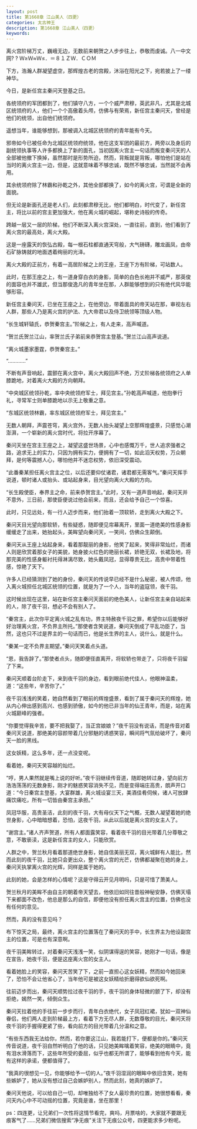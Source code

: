 ```yaml
---
layout: post
title: 第1668章 江山美人（四更）
categories: 太古神王
description: 第1668章 江山美人（四更）
keywords:
---
```


离火宫阶梯万丈，巍峨无边，无数前来朝贺之人步步往上，恭敬而虔诚。八一中文网? ? Ｗ≥Ｗ≈Ｗ≤．＝８１ＺＷ．ＣＯＭ

下方，浩瀚人群凝望虚空，那辉煌古老的宫殿，沐浴在阳光之下，宛若披上了一缕神华。

今日，是新任宫主秦问天登基之日。

各统领府的军团都到了，他们镇守八方，一个个威严肃穆，英武非凡，尤其是北城区统领府的人，他们一个个高傲着头颅，仿佛与有荣焉，新任宫主秦问天，曾经是他们的统领，出自他们统领府。

遥想当年，谁能够想到，那被调入北城区统领府的青年能有今天。

邪帝如今已被任命为北城区统领府统领，他在这支军团的最前方，两旁以及身后的副统领执事等人许多都换上了新的面孔，当初因离火宫主一句话而叛变秦问天的人全部被他撤下换掉，虽然那时是形势所迫，然而，背叛就是背叛，哪怕他们是站在当时的离火宫主一边，但是，这就意味着不够忠诚，既然不够忠诚，当然就不会再用。

其余统领府除了林霸和孙乾之外，其他全部都换了，如今的离火宫，可谓是全新的面貌。

但无论是新面孔还是老人们，此刻都肃穆无比，他们都明白，时代变了，新任宫主，将比以前的宫主更加强大，他在离火城的崛起，堪称史诗般的传奇。

跨越一层又一层的阶梯，他们不断深入离火宫深处，一直往前，直到，他们看到了离火宫的最高处，离火大殿。

这是一座露天的恢弘古殿，每一根石柱都直通天穹般，大气磅礴，雕龙画凤，由帝石矿脉铸就的地面透着绚丽的光泽。

离火大殿的正前方，有着一高居阶梯之上的王座，王座下方有阶梯，可站数人。

此时，在那王座之上，有一道身穿白衣的身影，简单的白色长袍并不威严，那英俊的面容也并不雄武，但当那俊逸凡的青年坐在那，人群能够想到的只有绝代风华能够形容。

新任宫主秦问天，已坐在王座之上，在他旁边，带着面具的帝天站在那，审视左右人群，那些人乃是离火宫的护法、九大帝君以及侍卫统领等顶级人物。

“长生城轩辕氏，恭贺秦宫主。”阶梯之上，有人走来，高声喊道。

“贺兰氏贺兰江山，率贺兰氏子弟前来恭贺宫主登基。”贺兰江山高声说道。

“离火城墨家墨霆，恭贺秦宫主。”

“…………”

不断有声音响起，震颤在离火宫中，离火大殿回声不绝，万丈阶梯各统领府之人单膝跪地，对着离火大殿的方向朝拜。

“中央城区统领孙乾，率中央统领府军士，拜见宫主。”孙乾高声喊道，他抱拳行礼，寻常军士则单膝跪地以示无上敬重之意。

“东城区统领林霸，率东城区统领府军士，拜见宫主。”

无数人朝拜，声震苍穹，离火宫外，无数人抬头凝望上空那辉煌盛景，只感觉心潮澎湃，一个崭新的离火宫时代，将拉开序幕了。

秦问天坐在宫主王座之上，凝望这盛世场景，心中也感慨万千，世人追求强者之路，追求无上的实力，只因为拥有实力，便拥有了一切，如此滔天权势，万众朝拜，是何等震撼人心，哪怕他并不迷恋权势，依旧深受震动。

“此番秦某担任离火宫主之位，以后还要仰仗诸君，诸君都无需客气。”秦问天挥手说道，顿时诸人或抬头、或站起身来，目光望向离火大殿的方向。

“长生殿使臣，奉界主之命，前来恭贺宫主。”此时，又有一道声音响起，秦问天并不意外，三日前，那使臣便说过他会前来，而且，还会给予自己一个惊喜。

此时，只见远处，有一行人迈步而来，他们抬着一顶软轿，走到离火大殿之下。

秦问天目光望向那软轿，有些疑惑，随即便见帘幕离开，里面一道绝美的性感身影缓缓走了出来，她抬起头，美眸望向秦问天，一笑间，仿佛众生颠倒。

秦问天从王座上站起身来，看着那靓丽的身影，他笑了起来，笑得非常灿烂，而诸人则是欣赏着那女子的美貌，她身披火红色的艳丽长裙，娇艳无双，长裙及地，将那完美的性感身躯衬托得淋漓尽致，她头戴凤冠，显得尊贵无比，高贵中带着性感，惊艳了天下。

许多人已经猜测到了她的身份，秦问天的传说早已经不是什么秘密，被人传颂，他入离火城担任北城区统领的位置，就是为了一个人，当年的盗寇领，夜千羽。

这时候出现在这里，站在新任宫主秦问天面前的绝色美人，让新任宫主亲自站起来的人，除了夜千羽，想必不会有别人了。

“秦宫主，此次你平定离火城之乱有功，界主特赦夜千羽之罪，希望你以后能够好好治理离火宫，不负界主所托。”那使者含笑说道，秦问天倒成了平乱功臣了，当然，这也只不过是界主的一句话而已，他是长生界的主人，说什么，就是什么。

“秦某一定不负界主期望。”秦问天笑着点头道。

“恩，我告辞了。”那使者点头，随即便径直离开，将软轿也带走了，只将夜千羽留了下来。

秦问天顺着台阶走下，来到夜千羽的身边，看到眼前绝代佳人，他眼神温柔，道：“这些年，辛苦你了。”

夜千羽浅浅的笑着，她自然看到了眼前的辉煌盛景，看到了属于秦问天的辉煌，她从内心伸出感到高兴、也感到骄傲，如今的他已非当年的仙王青年，而是，站在离火城巅峰的强者。

“你要觉得我辛苦，要不把我娶了，当正宫娘娘？”夜千羽没有说话，而是传音对着秦问天说道，那绝美的容颜带着几分邪魅的诱惑笑容，瞬间将气氛给破坏了，秦问天一脸的黑线。

这女妖精，这么多年，还一点没变呢。

看着她，秦问天笑容越的灿烂。

“哼，男人果然就是嘴上说的好听。”夜千羽继续传音道，随即她转过身，望向前方浩浩荡荡的无数身影，刚才的魅惑笑容消失不见，而是变得端庄高贵，朗声开口道：“今日秦宫主登基，大宴群雄，离火城设宴三天，美酒佳肴伺候，诸人可放肆痛饮痛吃，所有一切皆由秦宫主承担。”

凤冠华服，高贵圣洁，此刻的夜千羽，大有母仪天下之气概，无数人凝望着她的绝世身影，心中暗暗想着，恐怕，这夜千羽，从此以后就是离火宫的女主人了。

“谢宫主。”诸人齐声贺道，所有人都面露笑容，看着夜千羽的目光带着几分尊敬之意，不敢亵渎，这是新任宫主的女人，只能欣赏。

人群之中，贺兰秋月看着那道绝世身影，她自信美丽无双，离火城鲜有人能比，然而此刻的夜千羽，比她只会更出众，整个离火宫的光芒，仿佛都凝聚在她的身上，秦问天执掌离火宫的光辉，同样是属于她的。

此刻的她，会是怎样的心情呢？这是守得云开见月明吗，只是可惜了萧美人。

贺兰秋月的美眸不由自主的朝着帝天望去，他依旧如同往昔般神秘安静，仿佛天塌下来都面不改色，他总是那么的自信，即便他没有担任离火宫主的位置，仿佛也没有任何的意见。

然而，真的没有意见吗？

布下惊天之局，最终，离火宫主的位置落在了秦问天的手中，长生界主为他设副宫主的位置，可是也有深意啊。

夜千羽美眸转过，对着秦问天浅浅一笑，似阴谋得逞的笑容，她刚才一句话，像是在宣告，她夜千羽，便是这座离火宫的女主人。

看着她脸上的笑容，秦问天苦笑了下，之前一直担心这女妖精，然而如今她回来了，恐怕不会让他省心了，当年他可是被这女妖精给折磨得欲仙欲死啊。

往前迈步而出，秦问天顺势拉过夜千羽的手，夜千羽的身体轻微的颤了下，却没有拒绝，嫣然一笑，倾倒众生。

秦问天拉着他的手往前一步步而行，青年白衣绝代，女子凤冠红裙，犹如一双神仙眷侣，他们两人走到阶梯最上方，看着下方无尽人群，无数尊敬的目光，秦问天将夜千羽的手握得更紧了些，看向前方的目光带着几分温和之意。

“有些东西我无法给你，然而，若你要这江山，我若能打下，便都是你的。”秦问天传音说道，夜千羽自然听明白了他的话，只见她美眸噙着笑容，绝美的眼睛中，竟有泪水滑落而下，这些年所受的委屈，似乎也都无所谓了，能够看到他有今天，能有这样的承诺，便都值得了。

“我真的很想见一见，你能够给予一切的人。”夜千羽湿润的眼眸中依旧含笑，她有些嫉妒了，她从没有想过自己会嫉妒别人，然而此刻，她真的嫉妒了。

秦问天他说，可以给自己一切，却唯独给不了女人最珍贵的位置，她很想看看，秦问天内心中不可动摇的位置，究竟是谁，坐在那里！

ps：四连更，让兄弟们一次性将这情节看完，爽吗，月票啥的，大家就不要跟无痕客气了……兄弟们微信搜索“净无痕”关注下无痕公众号，四更能求多少粉呢。
